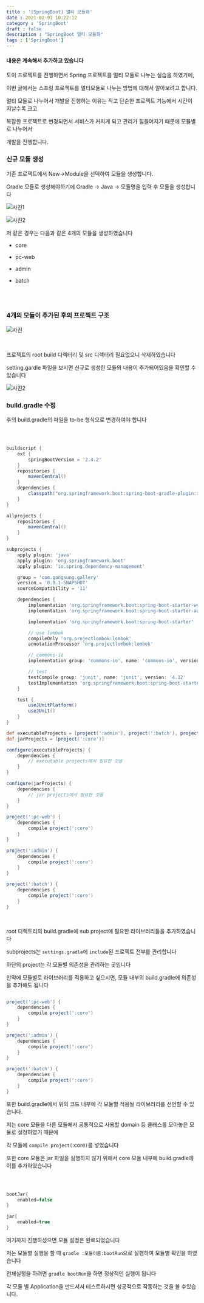 ```yaml
---
title : '[SpringBoot] 멀티 모듈화'
date : 2021-02-01 10:22:12
category : 'SpringBoot'
draft : false
description : "SpringBoot 멀티 모듈화"
tags : ['SpringBoot']
---
```


#### 내용은 계속해서 추가하고 있습니다


토이 프로젝트를 진행하면서 Spring 프로젝트를 멀티 모듈로 나누는 실습을 하였기에, 

이번 글에서는 스프링 프로젝트를 멀티모듈로 나누는 방법에 대해서 알아보려고 합니다.

멀티 모듈로 나누어서 개발을 진행하는 이유는 작고 단순한 프로젝트 기능에서 시간이 지날수록 크고 

복잡한 프로젝트로 변경되면서 서비스가 커지게 되고 관리가 힘들어지기 때문에 모듈별로 나누어서

개발을 진행합니다.


### 신규 모듈 생성

기존 프로젝트에서 New->Module을 선택하여 모듈을 생성합니다.

Gradle 모듈로 생성해야하기에 Gradle -> Java -> 모듈명을 입력 후 모듈을 생성합니다

![사진1](https://user-images.githubusercontent.com/57346393/106406931-2f784480-647e-11eb-9c63-fa1f906fe4c0.png)

![사진2](https://user-images.githubusercontent.com/57346393/106406937-31da9e80-647e-11eb-89e4-0a1c27dac45b.png)


저 같은 경우는 다음과 같은 4개의 모듈을 생성하였습니다

* core

* pc-web

* admin

* batch

<br/> <br/>

### 4개의 모듈이 추가된 후의 프로젝트 구조

![사진](https://user-images.githubusercontent.com/57346393/106406941-330bcb80-647e-11eb-9913-735e5fd715dd.png)

<br/>

프로젝트의 root build 디렉터리 및 src 디렉터리 필요없으니 삭제하였습니다

setting.gardle 파일을 보시면 신규로 생성한 모듈의 내용이 추가되어있음을 확인할 수 있습니다

![사진2](https://user-images.githubusercontent.com/57346393/106407017-4d45a980-647e-11eb-9bc4-85474b0d7b08.png)


### build.gradle 수정

후의 build.gradle의 파일을 to-be 형식으로 변경하여야 합니다

<br/>

```gradle

buildscript {
    ext {
        springBootVersion = '2.4.2'
    }
    repositories {
        mavenCentral()
    }
    dependencies {
        classpath("org.springframework.boot:spring-boot-gradle-plugin:${springBootVersion}")
    }
}

allprojects {
    repositories {
        mavenCentral()
    }
}

subprojects {
    apply plugin: 'java'
    apply plugin: 'org.springframework.boot'
    apply plugin: 'io.spring.dependency-management'

    group = 'com.gongsung.gallery'
    version = '0.0.1-SNAPSHOT'
    sourceCompatibility = '11'

    dependencies {
        implementation 'org.springframework.boot:spring-boot-starter-web'
        implementation 'org.springframework.boot:spring-boot-starter-aop'

        implementation 'org.springframework.boot:spring-boot-starter'

        // use lombok
        compileOnly 'org.projectlombok:lombok'
        annotationProcessor 'org.projectlombok:lombok'

        // commons-io
        implementation group: 'commons-io', name: 'commons-io', version: '2.6'

        // test
        testCompile group: 'junit', name: 'junit', version: '4.12'
        testImplementation 'org.springframework.boot:spring-boot-starter-test'
    }

    test {
        useJUnitPlatform()
        useJUnit()
    }
}

def executableProjects = [project(':admin'), project(':batch'), project(':pc-web')]
def jarProjects = [project(':core')]

configure(executableProjects) {
    dependencies {
        // executable projects에서 필요한 것들
    }
}

configure(jarProjects) {
    dependencies {
        // jar projects에서 필요한 것들
    }
}

project(':pc-web') {
    dependencies {
        compile project(':core')
    }
}

project(':admin') {
    dependencies {
        compile project(':core')
    }
}

project(':batch') {
    dependencies {
        compile project(':core')
    }
}


```

<br/>


root 디렉토리의 build.gradle에 sub project에 필요한 라이브러리들을 추가하였습니다

subprojects는 `settings.gradle`에 `include`된 프로젝트 전부를 관리합니다

하단의 project는 각 모듈별 의존성을 관리하는 곳입니다

만약에 모듈별로 라이브러리를 적용하고 싶으시면, 모듈 내부의 build.gradle에 의존성을 추가해도 됩니다


```gradle

project(':pc-web') {
    dependencies {
        compile project(':core')
    }
}

project(':admin') {
    dependencies {
        compile project(':core')
    }
}

project(':batch') {
    dependencies {
        compile project(':core')
    }
}


```

또한 build.gradle에서 위의 코드 내부에 각 모듈별 적용될 라이브러리를 선언할 수 있습니다.

저는 core 모듈을 다른 모듈에서 공통적으로 사용할 domain 등 클래스를 모아놓은 모듈로 설정하였기 때문에

각 모듈에 `compile project(`:core`)`를 넣었습니다

또한 core 모듈은 jar 파일을 실행하지 않기 위해서 core 모듈 내부에 build.gradle에 이를 추가하였습니다

<br/>

```gradle

bootJar{
    enabled=false
}

jar{
    enabled=true
}


```

여기까지 진행하셨으면 모듈 설정은 완료되었습니다

저는 모듈별 실행을 할 때 `gradle :모듈이름:bootRun`으로 실행하여 모듈별 확인을 하였습니다

전체실행을 하려면 `gradle bootRun`을 하면 정상적인 실행이 됩니다

각 모듈 별 Application을 만드셔서 테스트하시면 성공적으로 작동하는 것을 볼 수있습니다.



